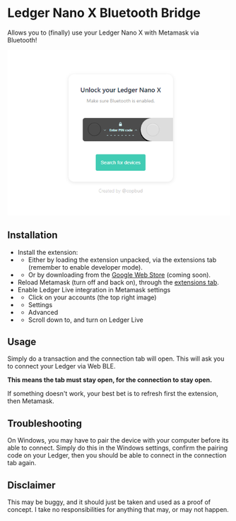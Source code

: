 # Ledger Nano X Bluetooth Bridge
Allows you to (finally) use your Ledger Nano X with Metamask via Bluetooth!

![extension tab](./screenshot.jpeg)

## Installation
 - Install the extension:
 - - Either by loading the extension unpacked, via the extensions tab (remember to enable developer mode).
 - - Or by downloading from the [Google Web Store](https://chrome.google.com/webstore/detail/COMING/SOON) (coming soon).
 - Reload Metamask (turn off and back on), through the [extensions tab](chrome://extensions/?id=nkbihfbeogaeaoehlefnkodbefgpgknn).
 - Enable Ledger Live integration in Metamask settings
 - - Click on your accounts (the top right image)
 - - Settings
 - - Advanced
 - - Scroll down to, and turn on Ledger Live
 
## Usage
Simply do a transaction and the connection tab will open. This will ask you to connect your Ledger via Web BLE.

**This means the tab must stay open, for the connection to stay open.**

If something doesn't work, your best bet is to refresh first the extension, then Metamask.

## Troubleshooting
On Windows, you may have to pair the device with your computer before its able to connect.
Simply do this in the Windows settings, confirm the pairing code on your Ledger, then you should be able to connect in the connection tab again.

## Disclaimer
This may be buggy, and it should just be taken and used as a proof of concept.
I take no responsibilities for anything that may, or may not happen.
